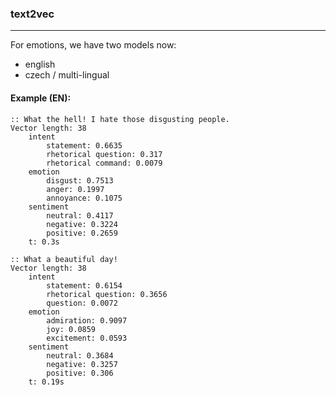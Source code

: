 ### text2vec
---
For emotions, we have two models now:
- english
- czech / multi-lingual

#### Example (EN):
```
:: What the hell! I hate those disgusting people.
Vector length: 38
	intent
		statement: 0.6635
		rhetorical question: 0.317
		rhetorical command: 0.0079
	emotion
		disgust: 0.7513
		anger: 0.1997
		annoyance: 0.1075
	sentiment
		neutral: 0.4117
		negative: 0.3224
		positive: 0.2659
	t: 0.3s

:: What a beautiful day!
Vector length: 38
	intent
		statement: 0.6154
		rhetorical question: 0.3656
		question: 0.0072
	emotion
		admiration: 0.9097
		joy: 0.0859
		excitement: 0.0593
	sentiment
		neutral: 0.3684
		negative: 0.3257
		positive: 0.306
	t: 0.19s
```